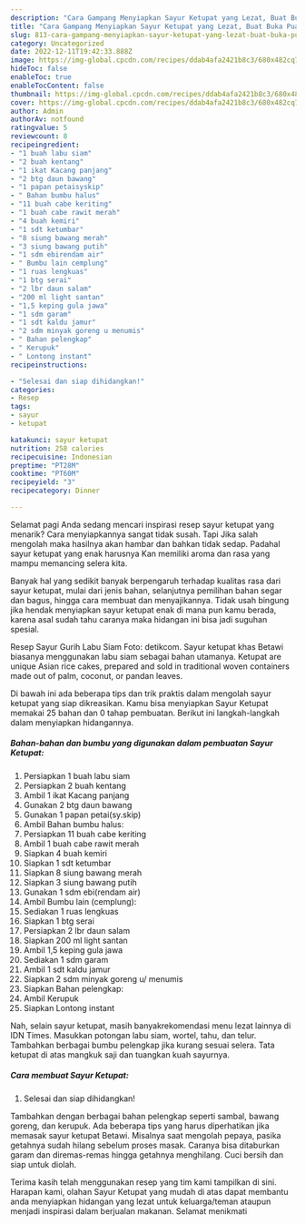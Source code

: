 ```yaml
---
description: "Cara Gampang Menyiapkan Sayur Ketupat yang Lezat, Buat Buka Puasa}"
title: "Cara Gampang Menyiapkan Sayur Ketupat yang Lezat, Buat Buka Puasa}"
slug: 813-cara-gampang-menyiapkan-sayur-ketupat-yang-lezat-buat-buka-puasa
category: Uncategorized
date: 2022-12-11T19:42:33.888Z
image: https://img-global.cpcdn.com/recipes/ddab4afa2421b8c3/680x482cq70/sayur-ketupat-foto-resep-utama.jpg
hideToc: false
enableToc: true
enableTocContent: false
thumbnail: https://img-global.cpcdn.com/recipes/ddab4afa2421b8c3/680x482cq70/sayur-ketupat-foto-resep-utama.jpg
cover: https://img-global.cpcdn.com/recipes/ddab4afa2421b8c3/680x482cq70/sayur-ketupat-foto-resep-utama.jpg
author: Admin
authorAv: notfound
ratingvalue: 5
reviewcount: 8
recipeingredient:
- "1 buah labu siam"
- "2 buah kentang"
- "1 ikat Kacang panjang"
- "2 btg daun bawang"
- "1 papan petaisyskip"
- " Bahan bumbu halus"
- "11 buah cabe keriting"
- "1 buah cabe rawit merah"
- "4 buah kemiri"
- "1 sdt ketumbar"
- "8 siung bawang merah"
- "3 siung bawang putih"
- "1 sdm ebirendam air"
- " Bumbu lain cemplung"
- "1 ruas lengkuas"
- "1 btg serai"
- "2 lbr daun salam"
- "200 ml light santan"
- "1,5 keping gula jawa"
- "1 sdm garam"
- "1 sdt kaldu jamur"
- "2 sdm minyak goreng u menumis"
- " Bahan pelengkap"
- " Kerupuk"
- " Lontong instant"
recipeinstructions:

- "Selesai dan siap dihidangkan!"
categories:
- Resep
tags:
- sayur
- ketupat

katakunci: sayur ketupat 
nutrition: 258 calories
recipecuisine: Indonesian
preptime: "PT28M"
cooktime: "PT60M"
recipeyield: "3"
recipecategory: Dinner

---
```



Selamat pagi Anda sedang mencari inspirasi resep sayur ketupat yang menarik? Cara menyiapkannya sangat tidak susah. Tapi Jika salah mengolah maka hasilnya akan hambar dan bahkan tidak sedap. Padahal sayur ketupat yang enak harusnya Kan memiliki aroma dan rasa yang mampu memancing selera kita.


Banyak hal yang sedikit banyak berpengaruh terhadap kualitas rasa dari sayur ketupat, mulai dari jenis bahan, selanjutnya pemilihan bahan segar dan bagus, hingga cara membuat dan menyajikannya. Tidak usah bingung jika hendak menyiapkan sayur ketupat enak di mana pun kamu berada, karena asal sudah tahu caranya maka hidangan ini bisa jadi suguhan spesial.

Resep Sayur Gurih Labu Siam Foto: detikcom. Sayur ketupat khas Betawi biasanya menggunakan labu siam sebagai bahan utamanya. Ketupat are unique Asian rice cakes, prepared and sold in traditional woven containers made out of palm, coconut, or pandan leaves.


Di bawah ini ada beberapa tips dan trik praktis dalam mengolah sayur ketupat yang siap dikreasikan. Kamu bisa menyiapkan Sayur Ketupat memakai 25 bahan dan 0 tahap pembuatan. Berikut ini langkah-langkah dalam menyiapkan hidangannya.

<!--inarticleads1-->

##### Bahan-bahan dan bumbu yang digunakan dalam pembuatan Sayur Ketupat:

1. Persiapkan 1 buah labu siam
1. Persiapkan 2 buah kentang
1. Ambil 1 ikat Kacang panjang
1. Gunakan 2 btg daun bawang
1. Gunakan 1 papan petai(sy.skip)
1. Ambil  Bahan bumbu halus:
1. Persiapkan 11 buah cabe keriting
1. Ambil 1 buah cabe rawit merah
1. Siapkan 4 buah kemiri
1. Siapkan 1 sdt ketumbar
1. Siapkan 8 siung bawang merah
1. Siapkan 3 siung bawang putih
1. Gunakan 1 sdm ebi(rendam air)
1. Ambil  Bumbu lain (cemplung):
1. Sediakan 1 ruas lengkuas
1. Siapkan 1 btg serai
1. Persiapkan 2 lbr daun salam
1. Siapkan 200 ml light santan
1. Ambil 1,5 keping gula jawa
1. Sediakan 1 sdm garam
1. Ambil 1 sdt kaldu jamur
1. Siapkan 2 sdm minyak goreng u/ menumis
1. Siapkan  Bahan pelengkap:
1. Ambil  Kerupuk
1. Siapkan  Lontong instant


Nah, selain sayur ketupat, masih banyakrekomendasi menu lezat lainnya di IDN Times. Masukkan potongan labu siam, wortel, tahu, dan telur. Tambahkan berbagai bumbu pelengkap jika kurang sesuai selera. Tata ketupat di atas mangkuk saji dan tuangkan kuah sayurnya. 

<!--inarticleads2-->

##### Cara membuat Sayur Ketupat:


1. Selesai dan siap dihidangkan!

Tambahkan dengan berbagai bahan pelengkap seperti sambal, bawang goreng, dan kerupuk. Ada beberapa tips yang harus diperhatikan jika memasak sayur ketupat Betawi. Misalnya saat mengolah pepaya, pasika getahnya sudah hilang sebelum proses masak. Caranya bisa ditaburkan garam dan diremas-remas hingga getahnya menghilang. Cuci bersih dan siap untuk diolah. 

Terima kasih telah menggunakan resep yang tim kami tampilkan di sini. Harapan kami, olahan Sayur Ketupat yang mudah di atas dapat membantu anda menyiapkan hidangan yang lezat untuk keluarga/teman ataupun menjadi inspirasi dalam berjualan makanan. Selamat menikmati

